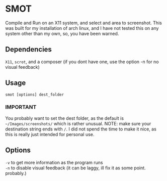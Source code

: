 # SMOT

Compile and Run on an X11 system, and select and area to screenshot. This was built for my installation
of arch linux, and I have not tested this on any system other than my own, so, you have been warned.

## Dependencies

`X11`, `scrot`, and a composer (if you dont have one, use the option -n for no visual feedback)

## Usage

`smot [options] dest_folder`

### IMPORTANT

You probably want to set the dest folder, as the default is `~/Images/screenshots/` which is rather unusual.
NOTE: make sure your destination string ends with `/`. I did not spend the time to make it nice, as this
is really just intended for personal use.

## Options

`-v` to get more information as the program runs<br>
`-n` to disable visual feedback (it can be laggy, ill fix it as some point. probably.)<br>
